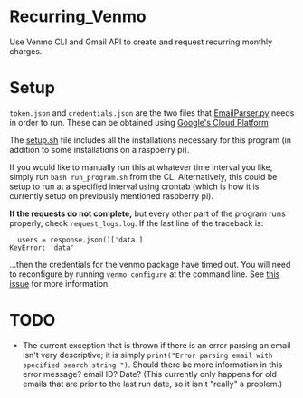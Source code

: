 # Recurring\_Venmo

Use Venmo CLI and Gmail API to create and request recurring monthly charges.

# Setup

`token.json` and `credentials.json` are the two files that
[EmailParser.py](EmailParser.py) needs in order to run. These can be obtained
using [Google's Cloud Platform](https://console.developers.google.com/apis/dashboard?project=recurring-venmo)

The [setup.sh](setup.sh) file includes all the installations necessary for
this program (in addition to some installations on a raspberry pi).

If you would like to manually run this at whatever time interval you like, 
simply run `bash run_program.sh` from the CL. Alternatively, this could be setup
to run at a specified interval using crontab (which is how it is currently setup
on previously mentioned raspberry pi).

**If the requests do not complete,** but every other part of the program runs
properly, check `request_logs.log`. If the last line of the traceback is:

```
  users = response.json()['data']
KeyError: 'data'
```

...then the credentials for the venmo package have timed out. You will need to
reconfigure by running `venmo configure` at the command line. See
[this issue](https://github.com/zackhsi/venmo/issues/57) for more information.

# TODO

* The current exception that is thrown if there is an error parsing an email
isn't very descriptive; it is simply `print("Error parsing email with specified search string.")`.
Should there be more information in this error message? email ID? Date? (This 
currently only happens for old emails that are prior to the last run date, so it
isn't "really" a problem.)
